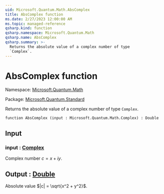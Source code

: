 ```yaml
---
uid: Microsoft.Quantum.Math.AbsComplex
title: AbsComplex function
ms.date: 2/27/2023 12:00:00 AM
ms.topic: managed-reference
qsharp.kind: function
qsharp.namespace: Microsoft.Quantum.Math
qsharp.name: AbsComplex
qsharp.summary: >-
  Returns the absolute value of a complex number of type
  `Complex`.
---
```


# AbsComplex function

Namespace: [Microsoft.Quantum.Math](xref:Microsoft.Quantum.Math)

Package: [Microsoft.Quantum.Standard](https://nuget.org/packages/Microsoft.Quantum.Standard)


Returns the absolute value of a complex number of type`Complex`.

```qsharp
function AbsComplex (input : Microsoft.Quantum.Math.Complex) : Double
```


## Input

### input : [Complex](xref:Microsoft.Quantum.Math.Complex)

Complex number $c = x + i y$.



## Output : [Double](xref:microsoft.quantum.qsharp.valueliterals#double-literals)

Absolute value $|c| = \sqrt{x^2 + y^2}$.